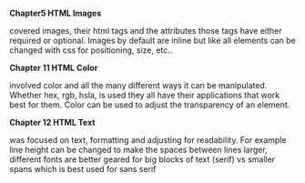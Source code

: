 **Chapter5 HTML Images** 

covered images, their html tags and the attributes those tags have either required or optional. 
Images by default are inline but like all elements can be changed with css for positioning, size, etc..

**Chapter 11 HTML Color** 

involved color and all the many different ways it can be manipulated. Whether hex, rgb, hsla, is 
used they all have their applications that work best for them. Color can be used to adjust the transparency of an element.

**Chapter 12 HTML Text** 

was focused on text, formatting and adjusting for readability. For example line height can be changed to 
make the spaces between lines larger, different fonts are better geared for big blocks of text (serif) vs smaller spans which is 
best used for sans serif

